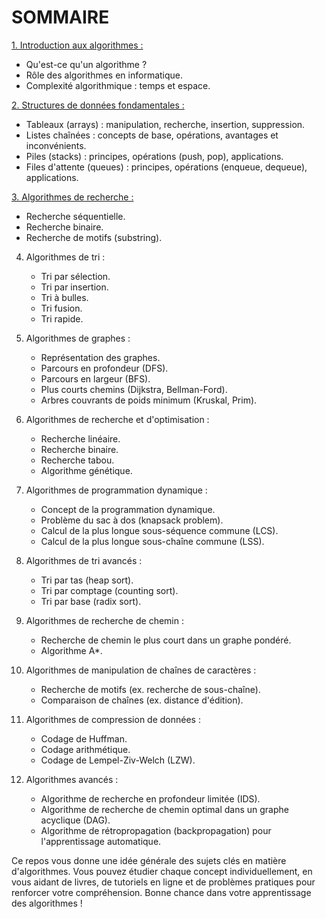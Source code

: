 
<h1>SOMMAIRE</h1>

[1. Introduction aux algorithmes :](Introduction.md)
   - Qu'est-ce qu'un algorithme ?
   - Rôle des algorithmes en informatique.
   - Complexité algorithmique : temps et espace.

[2. Structures de données fondamentales :](Structures-de-données-fondamentales.md)
   - Tableaux (arrays) : manipulation, recherche, insertion, suppression.
   - Listes chaînées : concepts de base, opérations, avantages et inconvénients.
   - Piles (stacks) : principes, opérations (push, pop), applications.
   - Files d'attente (queues) : principes, opérations (enqueue, dequeue), applications.

[3. Algorithmes de recherche :](Algorithmes-de-recherche.md)
   - Recherche séquentielle.
   - Recherche binaire.
   - Recherche de motifs (substring).

4. Algorithmes de tri :
   - Tri par sélection.
   - Tri par insertion.
   - Tri à bulles.
   - Tri fusion.
   - Tri rapide.

5. Algorithmes de graphes :
   - Représentation des graphes.
   - Parcours en profondeur (DFS).
   - Parcours en largeur (BFS).
   - Plus courts chemins (Dijkstra, Bellman-Ford).
   - Arbres couvrants de poids minimum (Kruskal, Prim).

6. Algorithmes de recherche et d'optimisation :
   - Recherche linéaire.
   - Recherche binaire.
   - Recherche tabou.
   - Algorithme génétique.

7. Algorithmes de programmation dynamique :
   - Concept de la programmation dynamique.
   - Problème du sac à dos (knapsack problem).
   - Calcul de la plus longue sous-séquence commune (LCS).
   - Calcul de la plus longue sous-chaîne commune (LSS).

8. Algorithmes de tri avancés :
   - Tri par tas (heap sort).
   - Tri par comptage (counting sort).
   - Tri par base (radix sort).

9. Algorithmes de recherche de chemin :
   - Recherche de chemin le plus court dans un graphe pondéré.
   - Algorithme A*.

10. Algorithmes de manipulation de chaînes de caractères :
    - Recherche de motifs (ex. recherche de sous-chaîne).
    - Comparaison de chaînes (ex. distance d'édition).

11. Algorithmes de compression de données :
    - Codage de Huffman.
    - Codage arithmétique.
    - Codage de Lempel-Ziv-Welch (LZW).

12. Algorithmes avancés :
    - Algorithme de recherche en profondeur limitée (IDS).
    - Algorithme de recherche de chemin optimal dans un graphe acyclique (DAG).
    - Algorithme de rétropropagation (backpropagation) pour l'apprentissage automatique.

Ce repos vous donne une idée générale des sujets clés en matière d'algorithmes. Vous pouvez étudier chaque concept individuellement, en vous aidant de livres, de tutoriels en ligne et de problèmes pratiques pour renforcer votre compréhension.
Bonne chance dans votre apprentissage des algorithmes !